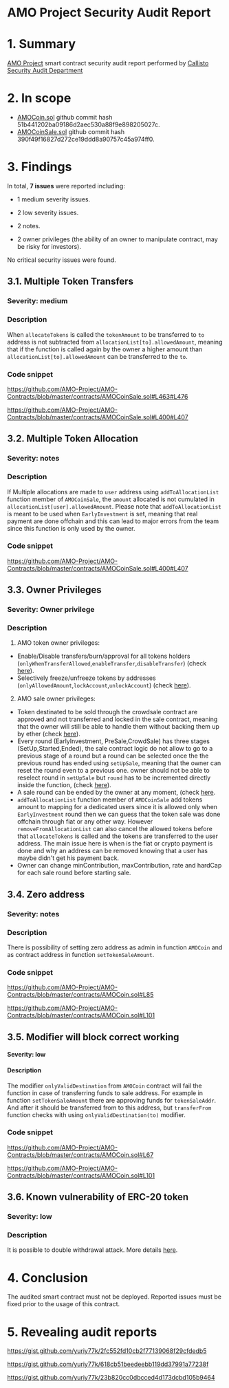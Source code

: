 # AMO Project Security Audit Report

# 1. Summary

[AMO Project](https://github.com/AMO-Project/AMO-Contracts/tree/master/contracts) smart contract security audit report performed by [Callisto Security Audit Department](https://github.com/EthereumCommonwealth/Auditing)

# 2. In scope

- [AMOCoin.sol](https://github.com/AMO-Project/AMO-Contracts/blob/master/contracts/AMOCoin.sol) github commit hash 51b441202ba09186d2aec530a88f9e898205027c.
- [AMOCoinSale.sol](https://github.com/AMO-Project/AMO-Contracts/blob/master/contracts/AMOCoinSale.sol) github commit hash 390f49f16827d272ce19ddd8a90757c45a974ff0.

# 3. Findings

In total, **7 issues** were reported including:

- 1 medium severity issues.

- 2 low severity issues.

- 2 notes.

- 2 owner privileges (the ability of an owner to manipulate contract, may be risky for investors).

No critical security issues were found.

## 3.1. Multiple Token Transfers
 
### Severity: medium

### Description

When `allocateTokens` is called the `tokenAmount` to be transferred to `to` address is not subtracted from `allocationList[to].allowedAmount`, meaning that if the function is called again by the owner a higher amount than `allocationList[to].allowedAmount` can be transferred to the `to`.

### Code snippet

https://github.com/AMO-Project/AMO-Contracts/blob/master/contracts/AMOCoinSale.sol#L463#L476

https://github.com/AMO-Project/AMO-Contracts/blob/master/contracts/AMOCoinSale.sol#L400#L407

## 3.2. Multiple Token Allocation
 
### Severity: notes

### Description

If Multiple allocations are made to `user` address using `addToAllocationList` function member of `AMOCoinSale`, the `amount` allocated is not cumulated in `allocationList[user].allowedAmount`.
Please note that `addToAllocationList` is meant to be used when `EarlyInvestment` is set, meaning that real payment are done offchain and this can lead to major errors from the team since this function is only used by the owner.

### Code snippet

https://github.com/AMO-Project/AMO-Contracts/blob/master/contracts/AMOCoinSale.sol#L400#L407

## 3.3. Owner Privileges
 
### Severity: Owner privilege

### Description

1. AMO token owner privileges:

- Enable/Disable transfers/burn/approval for all tokens holders (`onlyWhenTransferAllowed`,`enableTransfer`,`disableTransfer`) (check [here](https://github.com/AMO-Project/AMO-Contracts/blob/master/contracts/AMOCoin.sol#L49)).
- Selectively freeze/unfreeze tokens by addresses (`onlyAllowedAmount`,`lockAccount`,`unlockAccount`) (check [here](https://github.com/AMO-Project/AMO-Contracts/blob/master/contracts/AMOCoin.sol#L76)).

2. AMO sale owner privileges:

- Token destinated to be sold through the crowdsale contract are approved and not transferred and locked in the sale contract, meaning that the owner will still be able to handle them without backing them up by ether (check [here](https://github.com/AMO-Project/AMO-Contracts/blob/master/contracts/AMOCoinSale.sol#L376)).
- Every round (EarlyInvestment, PreSale,CrowdSale) has three stages (SetUp,Started,Ended), the sale contract logic do not allow to go to a previous stage of a round but a round can be selected once the the previous round has ended using `setUpSale`, meaning that the owner can reset the round even to a previous one. owner should not be able to reselect round in `setUpSale` but `round` has to be incremented directly inside the function, (check [here](https://github.com/AMO-Project/AMO-Contracts/blob/master/contracts/AMOCoinSale.sol#L318#L336)). 
- A sale round can be ended by the owner at any moment, (check [here](https://github.com/AMO-Project/AMO-Contracts/blob/master/contracts/AMOCoinSale.sol#L357).
- `addToAllocationList` function member of `AMOCoinSale` add tokens amount to mapping for a dedicated users since it is allowed only when `EarlyInvestment` round then we can guess that the token sale was done offchain through fiat or any other way. However `removeFromAllocationList` can also cancel the allowed tokens before that `allocateTokens` is called and the tokens are transferred to the user address. The main issue here is when is the fiat or crypto payment is done and why an address can be removed knowing that a user has maybe didn't get his payment back.
- Owner can change minContribution, maxContribution, rate and hardCap for each sale round before starting sale.

## 3.4. Zero address

### Severity: notes

### Description

There is possibility of setting zero address as admin in function `AMOCoin` and as contract address in function `setTokenSaleAmount`.

### Code snippet

https://github.com/AMO-Project/AMO-Contracts/blob/master/contracts/AMOCoin.sol#L85

https://github.com/AMO-Project/AMO-Contracts/blob/master/contracts/AMOCoin.sol#L101

## 3.5. Modifier will block correct working

#### Severity: low

#### Description

The modifier `onlyValidDestination` from `AMOCoin` contract will fail the function in case of transferring funds to sale address. For example in function `setTokenSaleAmount` there are approving funds for `tokenSaleAddr`. And after it should be transferred from to this address, but `transferFrom` function checks with using `onlyValidDestination(to)` modifier.

### Code snippet

https://github.com/AMO-Project/AMO-Contracts/blob/master/contracts/AMOCoin.sol#L67

https://github.com/AMO-Project/AMO-Contracts/blob/master/contracts/AMOCoin.sol#L101

## 3.6. Known vulnerability of ERC-20 token

### Severity: low

### Description

It is possible to double withdrawal attack. More details [here](https://docs.google.com/document/d/1YLPtQxZu1UAvO9cZ1O2RPXBbT0mooh4DYKjA_jp-RLM/edit).

# 4. Conclusion

The audited smart contract must not be deployed. Reported issues must be fixed prior to the usage of this contract.

# 5. Revealing audit reports

https://gist.github.com/yuriy77k/2fc552fd10cb2f77139068f29cfdedb5

https://gist.github.com/yuriy77k/618cb51beedeebb119dd37991a77238f

https://gist.github.com/yuriy77k/23b820cc0dbcced4d173dcbd105b9464
